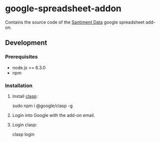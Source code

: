 # google-spreadsheet-addon
Contains the source code of the [Santiment Data](https://chrome.google.com/webstore/detail/santiment-data/khglcgdkikfpccnfonmimpfkmolokbbk?utm_source=permalink)
google spreadsheet add-on.

## Development

### Prerequisites

* node.js >= 6.3.0
* npm

### Installation

1. Install [clasp](https://github.com/google/clasp):

    sudo npm i @google/clasp -g

2. Login into Google with the add-on email.

3. Login clasp:

    clasp login
